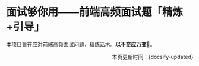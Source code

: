 # 面试够你用——前端高频面试题「精炼+引导」

本项目旨在应对前端高频面试问题，精炼话术。**以不变应万变🤏**。

<div style="float: right"> 本页更新时间：{docsify-updated} </div>


